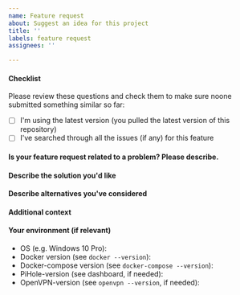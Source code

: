 ```yaml
---
name: Feature request
about: Suggest an idea for this project
title: ''
labels: feature request
assignees: ''

---
```


#### Checklist
Please review these questions and check them to make sure noone submitted something similar so far:
 - [ ] I'm using the latest version (you pulled the latest version of this repository)
 - [ ] I've searched through all the issues (if any) for this feature

#### Is your feature request related to a problem? Please describe.
<!-- A clear and concise description of what the problem is. Ex. I'm always frustrated when [...] -->

#### Describe the solution you'd like
<!-- A clear and concise description of what you want to happen. -->

#### Describe alternatives you've considered
<!-- A clear and concise description of any alternative solutions or features you've considered. -->

#### Additional context
<!-- Add any other context or screenshots about the feature request here. -->

#### Your environment (if relevant)
 - OS (e.g. Windows 10 Pro):
 - Docker version (see `docker --version`):
 - Docker-compose version (see `docker-compose --version`):
 - PiHole-version (see dashboard, if needed):
 - OpenVPN-version (see `openvpn --version`, if needed):
